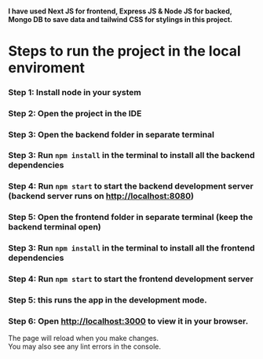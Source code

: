 #### I have used Next JS for frontend, Express JS & Node JS for backed, Mongo DB to save data and tailwind CSS for stylings in this project.

# Steps to run the project in the local enviroment

### Step 1: Install node in your system

### Step 2: Open the project in the IDE

### Step 3: Open the backend folder in separate terminal

### Step 3: Run `npm install` in the terminal to install all the backend dependencies

### Step 4: Run `npm start` to start the backend development server (backend server runs on [http://localhost:8080](http://localhost:8080))

### Step 5: Open the frontend folder in separate terminal (keep the backend terminal open)

### Step 3: Run `npm install` in the terminal to install all the frontend dependencies

### Step 4: Run `npm start` to start the frontend development server

### Step 5: this runs the app in the development mode.

### Step 6: Open [http://localhost:3000](http://localhost:3000) to view it in your browser.

The page will reload when you make changes.\
You may also see any lint errors in the console.
